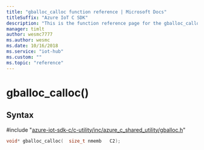 ```yaml
---                             
title: "gballoc_calloc function reference | Microsoft Docs" 
titleSuffix: "Azure IoT C SDK"            
description: "This is the function reference page for the gballoc_calloc() function in the Azure IoT C SDK. This SDK is used with Azure IoT Hub and Azure IoT Hub Device Provisioning Service"            
manager: timlt                 
author: wesmc7777              
ms.author: wesmc               
ms.date: 10/16/2018                    
ms.service: "iot-hub"             
ms.custom: ""                
ms.topic: "reference"        
---                            
```


# gballoc_calloc()

## Syntax

\#include "[azure-iot-sdk-c/c-utility/inc/azure_c_shared_utility/gballoc.h](../gballoc-h.md)"  
```C
void* gballoc_calloc(  size_t nmemb   C2);
```

